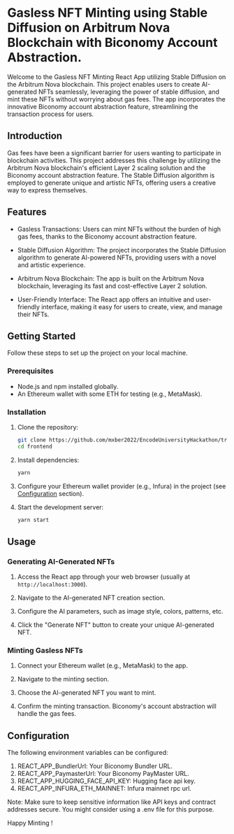 # Gasless NFT Minting using Stable Diffusion on Arbitrum Nova Blockchain with Biconomy Account Abstraction.

Welcome to the Gasless NFT Minting React App utilizing Stable Diffusion on the Arbitrum Nova blockchain. This project enables users to create AI-generated NFTs seamlessly, leveraging the power of stable diffusion, and mint these NFTs without worrying about gas fees. The app incorporates the innovative Biconomy account abstraction feature, streamlining the transaction process for users.

## Introduction

Gas fees have been a significant barrier for users wanting to participate in blockchain activities. This project addresses this challenge by utilizing the Arbitrum Nova blockchain's efficient Layer 2 scaling solution and the Biconomy account abstraction feature. The Stable Diffusion algorithm is employed to generate unique and artistic NFTs, offering users a creative way to express themselves.

## Features

- Gasless Transactions: Users can mint NFTs without the burden of high gas fees, thanks to the Biconomy account abstraction feature.

- Stable Diffusion Algorithm: The project incorporates the Stable Diffusion algorithm to generate AI-powered NFTs, providing users with a novel and artistic experience.

- Arbitrum Nova Blockchain: The app is built on the Arbitrum Nova blockchain, leveraging its fast and cost-effective Layer 2 solution.

- User-Friendly Interface: The React app offers an intuitive and user-friendly interface, making it easy for users to create, view, and manage their NFTs.

## Getting Started

Follow these steps to set up the project on your local machine.

### Prerequisites

- Node.js and npm installed globally.
- An Ethereum wallet with some ETH for testing (e.g., MetaMask).

### Installation

1. Clone the repository:

   ```bash
   git clone https://github.com/mxber2022/EncodeUniversityHackathon/tree/main/Arbitrum/AccountAbstraction/frontend
   cd frontend
   ```

2. Install dependencies:

   ```bash
   yarn
   ```

3. Configure your Ethereum wallet provider (e.g., Infura) in the project (see [Configuration](#configuration) section).

4. Start the development server:

   ```bash
   yarn start
   ```

## Usage

### Generating AI-Generated NFTs

1. Access the React app through your web browser (usually at `http://localhost:3000`).

2. Navigate to the AI-generated NFT creation section.

3. Configure the AI parameters, such as image style, colors, patterns, etc.

4. Click the "Generate NFT" button to create your unique AI-generated NFT.

### Minting Gasless NFTs

1. Connect your Ethereum wallet (e.g., MetaMask) to the app.

2. Navigate to the minting section.

3. Choose the AI-generated NFT you want to mint.

4. Confirm the minting transaction. Biconomy's account abstraction will handle the gas fees.

## Configuration

The following environment variables can be configured:

1. REACT_APP_BundlerUrl: Your Biconomy Bundler URL.
2. REACT_APP_PaymasterUrl: Your Biconomy PayMaster URL.
3. REACT_APP_HUGGING_FACE_API_KEY: Hugging face api key.
4. REACT_APP_INFURA_ETH_MAINNET: Infura mainnet rpc url.

Note: Make sure to keep sensitive information like API keys and contract addresses secure. You might consider using a .env file for this purpose.


Happy Minting !